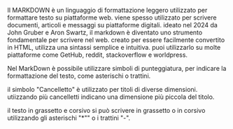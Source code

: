 <!-- @format -->

Il MARKDOWN è un linguaggio di formattazione leggero utilizzato per formattare testo su piattaforme web.
viene spesso utilizzato per scrivere documenti, articoli e messaggi su piattaforme digitali.
ideato nel 2024 da John Gruber e Aron Swartz, il markdown è diventato uno strumento fondamentale per scrivere nel web.
creato per essere facilmente convertito in HTML, utilizza una sintassi semplice e intuitiva.
puoi utilizzarlo su molte piattaforme come GetHub, reddit, stackoverflow e worldpress.

Nel MarkDown è possibile utilizzare simboli di punteggiatura, per indicare la formattazione del testo, come asterischi o trattini.

il simbolo "Cancelletto" è utilizzato per titoli di diverse dimensioni.
utiizzando più cancelletti indicano una dimensione più piccola del titolo.

il testo in grassetto e corsivo si può scrivere in grassetto o in corsivo utilizzando gli asterischi "\*"" o i trattini "-".
